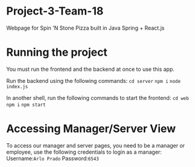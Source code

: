 # Project-3-Team-18
Webpage for Spin 'N Stone Pizza built in Java Spring + React.js

# Running the project

You must run the frontend and the backend at once to use this app.

Run the backend using the following commands:
```cd server```
```npm i```
```node index.js```


In another shell, run the following commands to start the frontend:
```cd web```
```npm i```
```npm start```


# Accessing Manager/Server View

To access our manager and server pages, you need to be a manager or employee,
use the following credentials to login as a manager:
Username:```Arlo Prado```
Password:```6543```